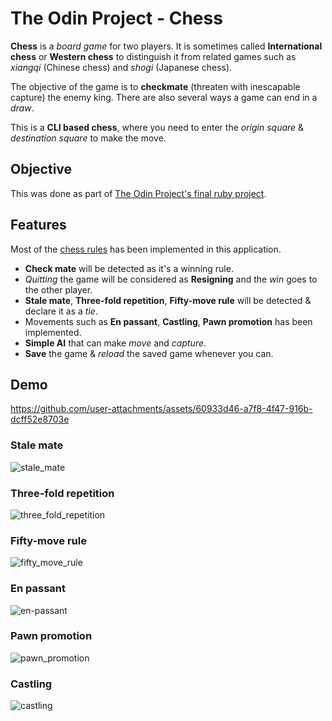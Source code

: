 # The Odin Project - Chess

**Chess** is a *board game* for two players.
It is sometimes called **International chess** or **Western chess** to distinguish it from related games such as *xiangqi* (Chinese chess) and *shogi* (Japanese chess).

The objective of the game is to **checkmate** (threaten with inescapable capture) the enemy king. There are also several ways a game can end in a *draw*.

This is a **CLI based chess**, where you need to enter the *origin square* & *destination square* to make the move.

## Objective

This was done as part of [The Odin Project's final ruby project](https://www.theodinproject.com/lessons/ruby-ruby-final-project).

## Features

Most of the [chess rules](https://en.wikipedia.org/wiki/Rules_of_chess) has been implemented in this application.

- **Check mate** will be detected as it's a winning rule.
- *Quitting* the game will be considered as **Resigning** and the *win* goes to the other player.
- **Stale mate**, **Three-fold repetition**, **Fifty-move rule** will be detected & declare it as a *tie*.
- Movements such as **En passant**, **Castling**, **Pawn promotion** has been implemented.
- **Simple AI** that can make *move* and *capture*.
- **Save** the game & *reload* the saved game whenever you can.

## Demo



https://github.com/user-attachments/assets/60933d46-a7f8-4f47-916b-dcff52e8703e



### Stale mate

![stale_mate](https://github.com/user-attachments/assets/a41bda6c-2eb5-421b-8ebd-819900997f12)


### Three-fold repetition

![three_fold_repetition](https://github.com/user-attachments/assets/90fa0927-6105-4bf4-b2f6-1916e9e8d660)


### Fifty-move rule

![fifty_move_rule](https://github.com/user-attachments/assets/54b7958d-b4bd-45be-861c-fb9be5e48723)


### En passant

![en-passant](https://github.com/user-attachments/assets/ddfc9299-5e66-4b44-8264-08e52875ffdd)


### Pawn promotion

![pawn_promotion](https://github.com/user-attachments/assets/1aa84ddb-eef6-4e08-97f6-e28cb4698657)


### Castling

![castling](https://github.com/user-attachments/assets/eb93a442-3ab9-4b3e-911b-c5d37b5d2687)

